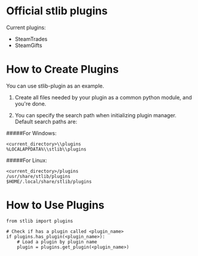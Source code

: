 Official stlib plugins
======================

Current plugins:

 - SteamTrades
 - SteamGifts

How to Create Plugins
=====================

You can use stlib-plugin as an example.

1) Create all files needed by your plugin as a common python module, and you're done.

2) You can specify the search path when initializing plugin manager. Default search paths are:

#####For Windows:
```
<current_directory>\\plugins  
%LOCALAPPDATA%\\stlib\\plugins
``` 

#####For Linux:
```
<current_directory>/plugins  
/usr/share/stlib/plugins  
$HOME/.local/share/stlib/plugins
``` 

How to Use Plugins
==================

   ```
   from stlib import plugins
   
   # Check if has a plugin called <plugin_name>
   if plugins.has_plugin(<plugin_name>):
       # Load a plugin by plugin name
       plugin = plugins.get_plugin(<plugin_name>)
   ```


